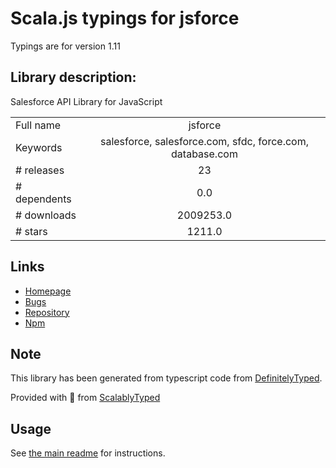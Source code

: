 
# Scala.js typings for jsforce

Typings are for version 1.11

## Library description:
Salesforce API Library for JavaScript

|                    |                 |
| ------------------ | :-------------: |
| Full name          | jsforce |
| Keywords           | salesforce, salesforce.com, sfdc, force.com, database.com |
| # releases         | 23 |
| # dependents       | 0.0 |
| # downloads        | 2009253.0 |
| # stars            | 1211.0 |

## Links
- [Homepage](http://github.com/jsforce/jsforce)
- [Bugs](https://github.com/jsforce/jsforce/issues)
- [Repository](https://github.com/jsforce/jsforce)
- [Npm](https://www.npmjs.com/package/jsforce)
    


## Note
This library has been generated from typescript code from [DefinitelyTyped](https://definitelytyped.org).

Provided with :purple_heart: from [ScalablyTyped](https://github.com/oyvindberg/ScalablyTyped)

## Usage
See [the main readme](../../readme.md) for instructions.


